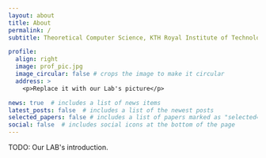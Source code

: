 ```yaml
---
layout: about
title: About
permalink: /
subtitle: Theoretical Computer Science, KTH Royal Institute of Technology

profile:
  align: right
  image: prof_pic.jpg
  image_circular: false # crops the image to make it circular
  address: >
    <p>Replace it with our Lab's picture</p>

news: true  # includes a list of news items
latest_posts: false  # includes a list of the newest posts
selected_papers: false # includes a list of papers marked as "selected={true}"
social: false  # includes social icons at the bottom of the page
---
```


TODO: Our LAB's introduction.